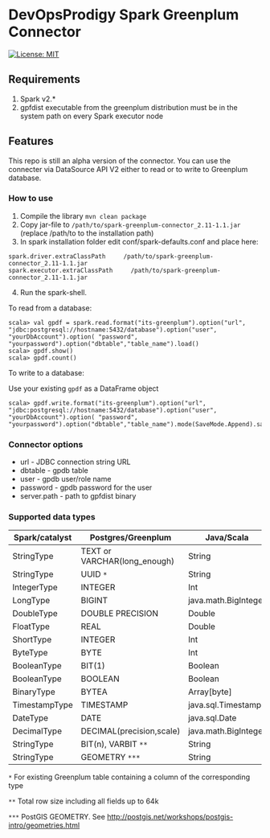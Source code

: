 # DevOpsProdigy Spark Greenplum Connector
[![License: MIT](https://img.shields.io/badge/License-MIT-yellow.svg)](https://opensource.org/licenses/MIT)


## Requirements

1. Spark v2.*
2. gpfdist executable from the greenplum distribution must be in the system path on every Spark executor node

## Features

This repo is still an alpha version of the connector. You can use the connecter via DataSource API V2 either to read or to write to Greenplum database.

### How to use

1. Compile the library `mvn clean package`
2. Copy jar-file to `/path/to/spark-greenplum-connector_2.11-1.1.jar` (replace /path/to to the installation path)
3. In spark installation folder edit conf/spark-defaults.conf and place here:
```
spark.driver.extraClassPath     /path/to/spark-greenplum-connector_2.11-1.1.jar
spark.executor.extraClassPath     /path/to/spark-greenplum-connector_2.11-1.1.jar
```
4. Run the spark-shell.

To read from a database:
```
scala> val gpdf = spark.read.format("its-greenplum").option("url", "jdbc:postgresql://hostname:5432/database").option("user", "yourDbAccount").option( "password", "yourpassword").option("dbtable","table_name").load()
scala> gpdf.show()
scala> gpdf.count()
```

To write to a database:

Use your existing `gpdf` as a DataFrame object
```
scala> gpdf.write.format("its-greenplum").option("url", "jdbc:postgresql://hostname:5432/database").option("user", "yourDbAccount").option( "password", "yourpassword").option("dbtable","table_name").mode(SaveMode.Append).save()
```

### Connector options

 - url - JDBC connection string URL
 - dbtable - gpdb table
 - user - gpdb user/role name
 - password - gpdb password for the user
 - server.path - path to gpfdist binary


### Supported data types

|Spark/catalyst|Postgres/Greenplum          |Java/Scala          |
|--------------|----------------------------|--------------------|
|StringType    |TEXT or VARCHAR(long_enough)|String              |
|StringType    |UUID `*`                    |String              |
|IntegerType   |INTEGER                     |Int                 |
|LongType      |BIGINT                      |java.math.BigInteger|
|DoubleType    |DOUBLE PRECISION            |Double              |
|FloatType     |REAL                        |Double              |
|ShortType     |INTEGER                     |Int                 |
|ByteType      |BYTE                        |Int                 |
|BooleanType   |BIT(1)                      |Boolean             |
|BooleanType   |BOOLEAN                     |Boolean             |
|BinaryType    |BYTEA                       |Array[byte]         |
|TimestampType |TIMESTAMP                   |java.sql.Timestamp  |
|DateType      |DATE                        |java.sql.Date       |
|DecimalType   |DECIMAL(precision,scale)    |java.math.BigInteger|
|StringType    |BIT(n), VARBIT `**`         |String              |
|StringType    |GEOMETRY `***`              |String              |

 `*` For existing Greenplum table containing a column of the corresponding type
 
 `**`  Total row size including all fields up to 64k
 
 `***` PostGIS GEOMETRY. See http://postgis.net/workshops/postgis-intro/geometries.html
